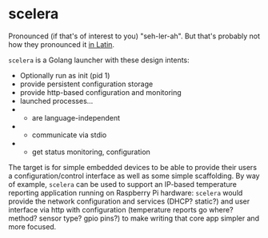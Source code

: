 # scelera

Pronounced (if that's of interest to you) "seh-ler-ah". But that's probably not how they pronounced it [in Latin](https://en.wiktionary.org/wiki/scelera#Latin).

`scelera` is a Golang launcher with these design intents:
* Optionally run as init (pid 1)
* provide persistent configuration storage
* provide http-based configuration and monitoring
* launched processes...
* * are language-independent
* * communicate via stdio
* * get status monitoring, configuration

The target is for simple embedded devices to be able to provide their users a configuration/control interface as well as some simple scaffolding. By way of example, `scelera` can be used to support an IP-based temperature reporting application running on Raspberry Pi hardware: `scelera` would provide the network configuration and services (DHCP? static?) and user interface via http with configuration (temperature reports go where? method? sensor type? gpio pins?) to make writing that core app simpler and more focused.
